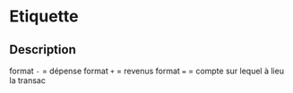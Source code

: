 # Etiquette 

## Description

format `-` = dépense
format `+` = revenus
format `=` = compte sur lequel à lieu la transac
